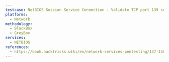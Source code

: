 ```yaml
---
testcase: NetBIOS Session Service Connection - Validate TCP port 139 session service existence and response using nc -vn <IP> 139 and attempt SMB negotiation
platforms: 
  - Network
methodology: 
  - BlackBox
  - GreyBox
services:
  - NETBIOS
references:
  - https://book.hacktricks.wiki/en/network-services-pentesting/137-138-139-pentesting-netbios.html
---
```

